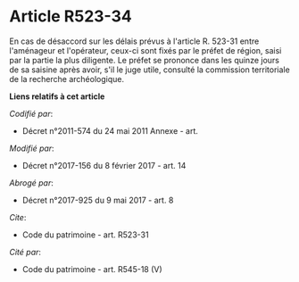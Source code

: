# Article R523-34

En cas de désaccord sur les délais prévus à l'article R. 523-31 entre l'aménageur et l'opérateur, ceux-ci sont fixés par le
préfet de région, saisi par la partie la plus diligente. Le préfet se prononce dans les quinze jours de sa saisine après
avoir, s'il le juge utile, consulté la     commission territoriale de la recherche archéologique.

**Liens relatifs à cet article**

_Codifié par_:

  - Décret n°2011-574 du 24 mai 2011 Annexe - art.

_Modifié par_:

  - Décret n°2017-156 du 8 février 2017 - art. 14

_Abrogé par_:

  - Décret n°2017-925 du 9 mai 2017 - art. 8

_Cite_:

  - Code du patrimoine - art. R523-31

_Cité par_:

  - Code du patrimoine - art. R545-18 (V)

